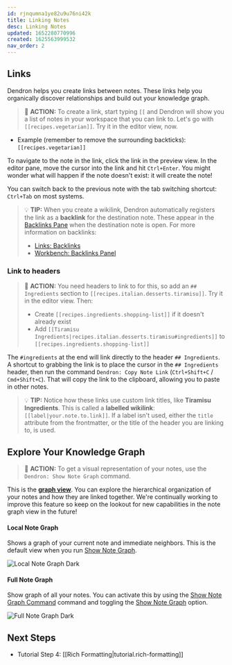 ```yaml
---
id: rjnqumna1ye82u9u76ni42k
title: Linking Notes
desc: Linking Notes
updated: 1652280770996
created: 1625563999532
nav_order: 2
---
```


## Links

Dendron helps you create links between notes. These links help you organically discover relationships and build out your knowledge graph.

> 🌱 **ACTION:** To create a link, start typing `[[` and Dendron will show you a list of notes in your workspace that you can link to. Let's go with `[[recipes.vegetarian]]`. Try it in the editor view, now.

- Example (remember to remove the surrounding backticks): `[[recipes.vegetarian]]`

To navigate to the note in the link, click the link in the preview view. In the editor pane, move the cursor into the link and hit `Ctrl+Enter`. You might wonder what will happen if the note doesn't exist: it will create the note!

You can switch back to the previous note with the tab switching shortcut: `Ctrl+Tab` on most systems.

> 💡 **TIP:** When you create a wikilink, Dendron automatically registers the link as a **backlink** for the destination note. These appear in the [Backlinks Pane](https://wiki.dendron.so/notes/gHdxXlNMr1w4xqee0n-Mb) when the destination note is open. For more information on backlinks:
>
> - [Links: Backlinks](https://wiki.dendron.so/notes/3472226a-ff3c-432d-bf5d-10926f39f6c2)
> - [Workbench: Backlinks Panel](https://wiki.dendron.so/notes/f7ebd4aa-8ba7-4bc5-bd00-a1efc5315f07)

### Link to headers

> 🌱 **ACTION:** You need headers to link to for this, so add an `## Ingredients` section to `[[recipes.italian.desserts.tiramisu]]`. Try it in the editor view. Then:
>
> - Create `[[recipes.ingredients.shopping-list]]` if it doesn't already exist
> - Add `[[Tiramisu Ingredients|recipes.italian.desserts.tiramisu#ingredients]]` to `[[recipes.ingredients.shopping-list]]`

The `#ingredients` at the end will link directly to the header `## Ingredients`. A shortcut to grabbing the link is to place the cursor in the `## Ingredients` header, then run the command `Dendron: Copy Note Link` (`Ctrl+Shift+C` / `Cmd+Shift+C`). That will copy the link to the clipboard, allowing you to paste in other notes.

> 💡 **TIP:** Notice how these links use custom link titles, like **Tiramisu Ingredients**. This is called a **labelled wikilink**: `[[label|your.note.to.link]]`. If a label isn't used, either the `title` attribute from the frontmatter, or the title of the header you are linking to, is used.

## Explore Your Knowledge Graph

> 🌱 **ACTION:** To get a visual representation of your notes, use the `Dendron: Show Note Graph` command.

This is the **[graph view](https://wiki.dendron.so/notes/587e6d62-3c5b-49b0-aedc-02f62f0448e6)**. You can explore the hierarchical organization of your notes and how they are linked together. We're continually working to improve this feature so keep on the lookout for new capabilities in the note graph view in the future!

#### Local Note Graph

Shows a graph of your current note and immediate neighbors. This is the default view when you run [Show Note Graph](https://wiki.dendron.so/notes/587e6d62-3c5b-49b0-aedc-02f62f0448e6).

![Local Note Graph Dark](https://org-dendron-public-assets.s3.amazonaws.com/images/graph-view-local-dark.png)

#### Full Note Graph

Show graph of all your notes. You can activate this by using the [Show Note Graph Command](https://wiki.dendron.so/notes/587e6d62-3c5b-49b0-aedc-02f62f0448e6) command and toggling the [Show Note Graph](https://wiki.dendron.so/notes/587e6d62-3c5b-49b0-aedc-02f62f0448e6) option.

![Full Note Graph Dark](https://org-dendron-public-assets.s3.amazonaws.com/images/graph-view-full-dark.png)

## Next Steps

- Tutorial Step 4: [[Rich Formatting|tutorial.rich-formatting]]
